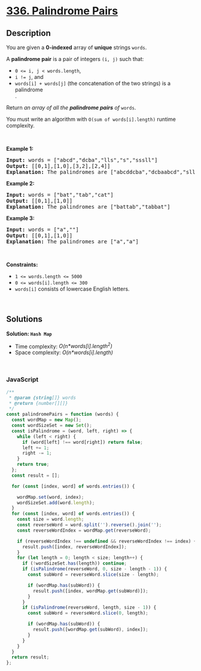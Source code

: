 # [336. Palindrome Pairs](https://leetcode.com/problems/palindrome-pairs)

## Description

<div class="elfjS" data-track-load="description_content"><p>You are given a <strong>0-indexed</strong> array of <strong>unique</strong> strings <code>words</code>.</p>

<p>A <strong>palindrome pair</strong> is a pair of integers <code>(i, j)</code> such that:</p>

<ul>
	<li><code>0 &lt;= i, j &lt; words.length</code>,</li>
	<li><code>i != j</code>, and</li>
	<li><code>words[i] + words[j]</code> (the concatenation of the two strings) is a <span data-keyword="palindrome-string" class=" cursor-pointer relative text-dark-blue-s text-sm"><div class="popover-wrapper inline-block" data-headlessui-state=""><div><div aria-expanded="false" data-headlessui-state="" id="headlessui-popover-button-:rl:"><div>palindrome</div></div><div style="position: fixed; z-index: 40; inset: 0px auto auto 0px; transform: translate(78px, 344px);"></div></div></div></span>.</li>
</ul>

<p>Return <em>an array of all the <strong>palindrome pairs</strong> of </em><code>words</code>.</p>

<p>You must write an algorithm with&nbsp;<code>O(sum of words[i].length)</code>&nbsp;runtime complexity.</p>

<p>&nbsp;</p>
<p><strong class="example">Example 1:</strong></p>

<pre><strong>Input:</strong> words = ["abcd","dcba","lls","s","sssll"]
<strong>Output:</strong> [[0,1],[1,0],[3,2],[2,4]]
<strong>Explanation:</strong> The palindromes are ["abcddcba","dcbaabcd","slls","llssssll"]
</pre>

<p><strong class="example">Example 2:</strong></p>

<pre><strong>Input:</strong> words = ["bat","tab","cat"]
<strong>Output:</strong> [[0,1],[1,0]]
<strong>Explanation:</strong> The palindromes are ["battab","tabbat"]
</pre>

<p><strong class="example">Example 3:</strong></p>

<pre><strong>Input:</strong> words = ["a",""]
<strong>Output:</strong> [[0,1],[1,0]]
<strong>Explanation:</strong> The palindromes are ["a","a"]
</pre>

<p>&nbsp;</p>
<p><strong>Constraints:</strong></p>

<ul>
	<li><code>1 &lt;= words.length &lt;= 5000</code></li>
	<li><code>0 &lt;= words[i].length &lt;= 300</code></li>
	<li><code>words[i]</code> consists of lowercase English letters.</li>
</ul>
</div>

<p>&nbsp;</p>

## Solutions

**Solution: `Hash Map`**

- Time complexity: <em>O(n\*words[i].length<sup>2</sup>)</em>
- Space complexity: <em>O(n\*words[i].length)</em>

<p>&nbsp;</p>

### **JavaScript**

```js
/**
 * @param {string[]} words
 * @return {number[][]}
 */
const palindromePairs = function (words) {
  const wordMap = new Map();
  const wordSizeSet = new Set();
  const isPalindrome = (word, left, right) => {
    while (left < right) {
      if (word[left] !== word[right]) return false;
      left += 1;
      right -= 1;
    }
    return true;
  };
  const result = [];

  for (const [index, word] of words.entries()) {

    wordMap.set(word, index);
    wordSizeSet.add(word.length);
  }
  for (const [index, word] of words.entries()) {
    const size = word.length;
    const reverseWord = word.split('').reverse().join('');
    const reverseWordIndex = wordMap.get(reverseWord);

    if (reverseWordIndex !== undefined && reverseWordIndex !== index) {
      result.push([index, reverseWordIndex]);
    }
    for (let length = 0; length < size; length++) {
      if (!wordSizeSet.has(length)) continue;
      if (isPalindrome(reverseWord, 0, size - length - 1)) {
        const subWord = reverseWord.slice(size - length);

        if (wordMap.has(subWord)) {
          result.push([index, wordMap.get(subWord)]);
        }
      }
      if (isPalindrome(reverseWord, length, size - 1)) {
        const subWord = reverseWord.slice(0, length);

        if (wordMap.has(subWord)) {
          result.push([wordMap.get(subWord), index]);
        }
      }
    }
  }
  return result;
};
```
